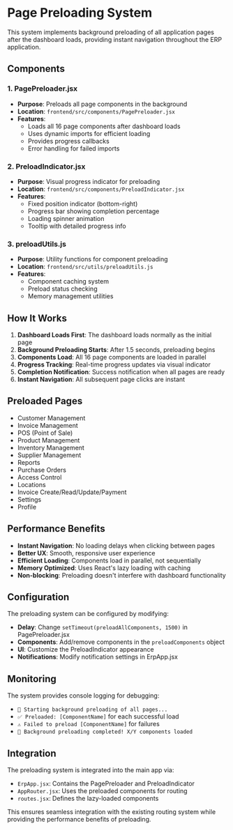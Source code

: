 # Page Preloading System

This system implements background preloading of all application pages after the dashboard loads, providing instant navigation throughout the ERP application.

## Components

### 1. PagePreloader.jsx
- **Purpose**: Preloads all page components in the background
- **Location**: `frontend/src/components/PagePreloader.jsx`
- **Features**:
  - Loads all 16 page components after dashboard loads
  - Uses dynamic imports for efficient loading
  - Provides progress callbacks
  - Error handling for failed imports

### 2. PreloadIndicator.jsx
- **Purpose**: Visual progress indicator for preloading
- **Location**: `frontend/src/components/PreloadIndicator.jsx`
- **Features**:
  - Fixed position indicator (bottom-right)
  - Progress bar showing completion percentage
  - Loading spinner animation
  - Tooltip with detailed progress info

### 3. preloadUtils.js
- **Purpose**: Utility functions for component preloading
- **Location**: `frontend/src/utils/preloadUtils.js`
- **Features**:
  - Component caching system
  - Preload status checking
  - Memory management utilities

## How It Works

1. **Dashboard Loads First**: The dashboard loads normally as the initial page
2. **Background Preloading Starts**: After 1.5 seconds, preloading begins
3. **Components Load**: All 16 page components are loaded in parallel
4. **Progress Tracking**: Real-time progress updates via visual indicator
5. **Completion Notification**: Success notification when all pages are ready
6. **Instant Navigation**: All subsequent page clicks are instant

## Preloaded Pages

- Customer Management
- Invoice Management
- POS (Point of Sale)
- Product Management
- Inventory Management
- Supplier Management
- Reports
- Purchase Orders
- Access Control
- Locations
- Invoice Create/Read/Update/Payment
- Settings
- Profile

## Performance Benefits

- **Instant Navigation**: No loading delays when clicking between pages
- **Better UX**: Smooth, responsive user experience
- **Efficient Loading**: Components load in parallel, not sequentially
- **Memory Optimized**: Uses React's lazy loading with caching
- **Non-blocking**: Preloading doesn't interfere with dashboard functionality

## Configuration

The preloading system can be configured by modifying:

- **Delay**: Change `setTimeout(preloadAllComponents, 1500)` in PagePreloader.jsx
- **Components**: Add/remove components in the `preloadComponents` object
- **UI**: Customize the PreloadIndicator appearance
- **Notifications**: Modify notification settings in ErpApp.jsx

## Monitoring

The system provides console logging for debugging:
- `🚀 Starting background preloading of all pages...`
- `✅ Preloaded: [ComponentName]` for each successful load
- `⚠️ Failed to preload [ComponentName]` for failures
- `🎉 Background preloading completed! X/Y components loaded`

## Integration

The preloading system is integrated into the main app via:
- `ErpApp.jsx`: Contains the PagePreloader and PreloadIndicator
- `AppRouter.jsx`: Uses the preloaded components for routing
- `routes.jsx`: Defines the lazy-loaded components

This ensures seamless integration with the existing routing system while providing the performance benefits of preloading.
